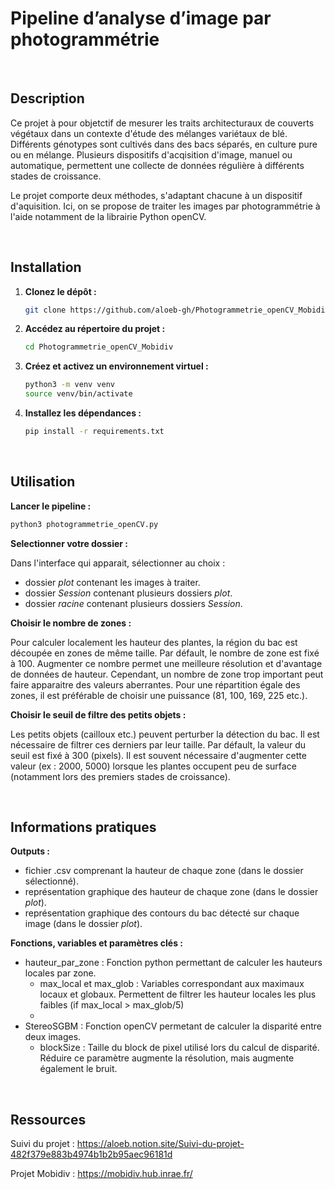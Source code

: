 # Pipeline d’analyse d’image par photogrammétrie

<br>

## Description
Ce projet à pour objetctif de mesurer les traits architecturaux de couverts végétaux dans un contexte d'étude des mélanges variétaux de blé.
Différents génotypes sont cultivés dans des bacs séparés, en culture pure ou en mélange.
Plusieurs dispositifs d'acqisition d'image, manuel ou automatique, permettent une collecte de données régulière à différents stades de croissance.

Le projet comporte deux méthodes, s'adaptant chacune à un dispositif d'aquisition.
Ici, on se propose de traiter les images par photogrammétrie à l'aide notamment de la librairie Python openCV.

<br>

## Installation

1. **Clonez le dépôt :**
    ```bash
    git clone https://github.com/aloeb-gh/Photogrammetrie_openCV_Mobidiv.git
    ```

2. **Accédez au répertoire du projet :**
    ```bash
    cd Photogrammetrie_openCV_Mobidiv
    ```

3. **Créez et activez un environnement virtuel :**
    ```bash
    python3 -m venv venv
    source venv/bin/activate
    ```

4. **Installez les dépendances :**
    ```bash
    pip install -r requirements.txt
    ```

<br>

## Utilisation
**Lancer le pipeline :**

```bash
python3 photogrammetrie_openCV.py 
```

**Selectionner votre dossier :**

Dans l'interface qui apparait, sélectionner au choix : 
- dossier *plot* contenant les images à traiter.
- dossier *Session* contenant plusieurs dossiers *plot*.
- dossier *racine* contenant plusieurs dossiers *Session*.

**Choisir le nombre de zones :**

Pour calculer localement les hauteur des plantes, la région du bac est découpée en zones de même taille.
Par défault, le nombre de zone est fixé à 100.
Augmenter ce nombre permet une meilleure résolution et d'avantage de données de hauteur.
Cependant, un nombre de zone trop important peut faire apparaitre des valeurs aberrantes.
Pour une répartition égale des zones, il est préférable de choisir une puissance (81, 100, 169, 225 etc.).


**Choisir le seuil de filtre des petits objets :**

Les petits objets (cailloux etc.) peuvent perturber la détection du bac.
Il est nécessaire de filtrer ces derniers par leur taille.
Par défault, la valeur du seuil est fixé à 300 (pixels).
Il est souvent nécessaire d'augmenter cette valeur (ex : 2000, 5000) lorsque les plantes occupent peu de surface (notamment lors des premiers stades de croissance).

<br>

## Informations pratiques


**Outputs :**

- fichier .csv comprenant la hauteur de chaque zone (dans le dossier sélectionné).
- représentation graphique des hauteur de chaque zone (dans le dossier *plot*).
- représentation graphique des contours du bac détecté sur chaque image (dans le dossier *plot*).


**Fonctions, variables et paramètres clés :**

- hauteur_par_zone : Fonction python permettant de calculer les hauteurs locales par zone.
    - max_local et max_glob : Variables correspondant aux maximaux locaux et globaux. Permettent de filtrer les hauteur locales les plus faibles (if max_local > max_glob/5)
    - 
- StereoSGBM : Fonction openCV permetant de calculer la disparité entre deux images.
    - blockSize : Taille du block de pixel utilisé lors du calcul de disparité. Réduire ce paramètre augmente la résolution, mais augmente également le bruit.


<br>

## Ressources

Suivi du projet : 
https://aloeb.notion.site/Suivi-du-projet-482f379e883b4974b1b2b95aec96181d

Projet Mobidiv :
https://mobidiv.hub.inrae.fr/
